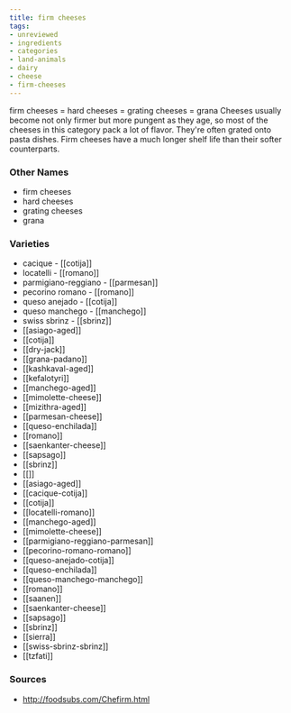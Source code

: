 ```yaml
---
title: firm cheeses
tags:
- unreviewed
- ingredients
- categories
- land-animals
- dairy
- cheese
- firm-cheeses
---
```

firm cheeses = hard cheeses = grating cheeses = grana Cheeses usually become not only firmer but more pungent as they age, so most of the cheeses in this category pack a lot of flavor. They're often grated onto pasta dishes. Firm cheeses have a much longer shelf life than their softer counterparts.

### Other Names

* firm cheeses
* hard cheeses
* grating cheeses
* grana

### Varieties

* cacique - [[cotija]]
* locatelli - [[romano]]
* parmigiano-reggiano - [[parmesan]]
* pecorino romano - [[romano]]
* queso anejado - [[cotija]]
* queso manchego - [[manchego]]
* swiss sbrinz - [[sbrinz]]
* [[asiago-aged]]
* [[cotija]]
* [[dry-jack]]
* [[grana-padano]]
* [[kashkaval-aged]]
* [[kefalotyri]]
* [[manchego-aged]]
* [[mimolette-cheese]]
* [[mizithra-aged]]
* [[parmesan-cheese]]
* [[queso-enchilada]]
* [[romano]]
* [[saenkanter-cheese]]
* [[sapsago]]
* [[sbrinz]]
* [[]]
* [[asiago-aged]]
* [[cacique-cotija]]
* [[cotija]]
* [[locatelli-romano]]
* [[manchego-aged]]
* [[mimolette-cheese]]
* [[parmigiano-reggiano-parmesan]]
* [[pecorino-romano-romano]]
* [[queso-anejado-cotija]]
* [[queso-enchilada]]
* [[queso-manchego-manchego]]
* [[romano]]
* [[saanen]]
* [[saenkanter-cheese]]
* [[sapsago]]
* [[sbrinz]]
* [[sierra]]
* [[swiss-sbrinz-sbrinz]]
* [[tzfati]]

### Sources
* http://foodsubs.com/Chefirm.html
